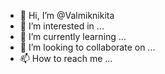 - 👋 Hi, I’m @Valmiknikita
- 👀 I’m interested in ...
- 🌱 I’m currently learning ...
- 💞️ I’m looking to collaborate on ...
- 📫 How to reach me ...

<!---
Valmiknikita/Valmiknikita is a ✨ special ✨ repository because its `README.md` (this file) appears on your GitHub profile.
You can click the Preview link to take a look at your changes.
--->
